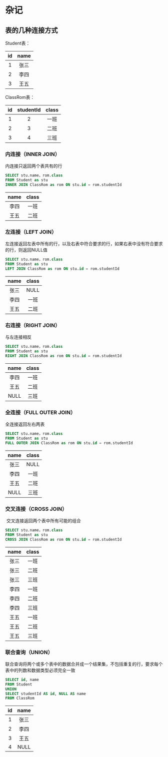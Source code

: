 # 杂记

## 表的几种连接方式

Student表：

|  id  | name |
| :--: | :--: |
|  1   | 张三 |
|  2   | 李四 |
|  3   | 王五 |

ClassRom表：

|  id  | studentId | class |
| :--: | :-------: | :---: |
|  1   |     2     | 一班  |
|  2   |     3     | 二班  |
|  3   |     4     | 三班  |

### 内连接（INNER JOIN）

内连接只返回两个表共有的行

```sql
SELECT stu.name，rom.class
FROM Student as stu
INNER JOIN ClassRom as rom ON stu.id = rom.studentId
```

| name | class |
| :--: | :---: |
| 李四 | 一班  |
| 王五 | 二班  |

### 左连接（LEFT JOIN）

左连接返回左表中所有的行，以及右表中符合要求的行，如果右表中没有符合要求的行，则返回NULL值

```sql
SELECT stu.name，rom.class
FROM Student as stu
LEFT JOIN ClassRom as rom ON stu.id = rom.studentId
```

| name | class |
| :--: | :---: |
| 张三 | NULL  |
| 李四 | 一班  |
| 王五 | 二班  |

### 右连接（RIGHT JOIN）

与左连接相反

```sql
SELECT stu.name，rom.class
FROM Student as stu
RIGHT JOIN ClassRom as rom ON stu.id = rom.studentId
```

| name | class |
| :--: | :---: |
| 李四 | 一班  |
| 王五 | 二班  |
| NULL | 三班  |

### 全连接（FULL OUTER JOIN）

全连接返回左右两表

```sql
SELECT stu.name，rom.class
FROM Student as stu
FULL OUTER JOIN ClassRom as rom ON stu.id = rom.studentId
```

| name | class |
| :--: | :---: |
| 张三 | NULL  |
| 李四 | 一班  |
| 王五 | 二班  |
| NULL | 三班  |

### 交叉连接（CROSS JOIN）

​	交叉连接返回两个表中所有可能的组合

```sql
SELECT stu.name，rom.class
FROM Student as stu
CROSS JOIN ClassRom as rom ON stu.id = rom.studentId
```

| name | class |
| :--: | :---: |
| 张三 | 一班  |
| 张三 | 二班  |
| 张三 | 三班  |
| 李四 | 一班  |
| 李四 | 二班  |
| 李四 | 三班  |
| 王五 | 一班  |
| 王五 | 二班  |
| 王五 | 三班  |

### 联合查询（UNION）

联合查询将两个或多个表中的数据合并成一个结果集，不包括重复的行，要求每个表中的列数和数据类型必须完全一致

```sql
SELECT id, name
FROM Student
UNION
SELECT studentId AS id, NULL AS name
FROM ClassRom
```

|  id  | name |
| :--: | :--: |
|  1   | 张三 |
|  2   | 李四 |
|  3   | 王五 |
|  4   | NULL |

